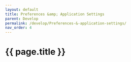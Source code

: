 ```yaml
---
layout: default
title: Preferences &amp; Application Settings
parent: Develop
permalink: /develop/Preferences-&-application-settings/
nav_order: 4
---
```


# {{ page.title }}